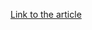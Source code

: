 [Link to the article](https://thehackernews.com/2025/07/critical-nvidia-container-toolkit-flaw.html)
